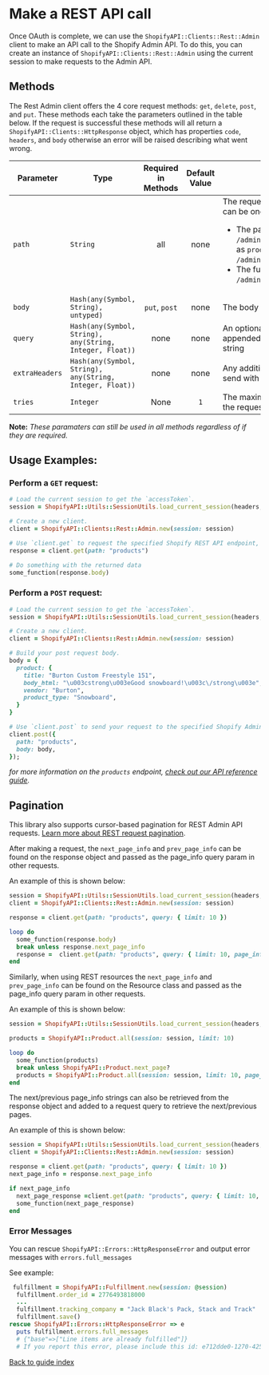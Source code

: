 # Make a REST API call

Once OAuth is complete, we can use the `ShopifyAPI::Clients::Rest::Admin` client to make an API call to the Shopify Admin API. To do this, you can create an instance of `ShopifyAPI::Clients::Rest::Admin` using the current session to make requests to the Admin API.

## Methods

The Rest Admin client offers the 4 core request methods: `get`, `delete`, `post`, and `put`. These methods each take the parameters outlined in the table below. If the request is successful these methods will all return a `ShopifyAPI::Clients::HttpResponse` object, which has properties `code`, `headers`, and `body` otherwise an error will be raised describing what went wrong.

| Parameter      | Type                                                     | Required in Methods | Default Value | Notes                                                                                                                                                                                                                                                                                  |
| -------------- | -------------------------------------------------------- | :-----------------: | :-----------: | -------------------------------------------------------------------------------------------------------------------------------------------------------------------------------------------------------------------------------------------------------------------------------------- |
| `path`         | `String`                                                 |         all         |     none      | The requested API endpoint path. This can be one of two formats:<ul><li>The path starting after the `/admin/api/{version}/` prefix, such as `products`, which executes `/admin/api/{version}/products.json`</li><li>The full path, such as `/admin/oauth/access_scopes.json`</li></ul> |
| `body`         | `Hash(any(Symbol, String), untyped)`                     |    `put`, `post`    |     none      | The body of the request                                                                                                                                                                                                                                                                |
| `query`        | `Hash(any(Symbol, String), any(String, Integer, Float))` |        none         |     none      | An optional query object to be appended to the request url as a query string                                                                                                                                                                                                           |
| `extraHeaders` | `Hash(any(Symbol, String), any(String, Integer, Float))` |        none         |     none      | Any additional headers you want to send with your request                                                                                                                                                                                                                              |
| `tries`        | `Integer`                                                |        None         |      `1`      | The maximum number of times to try the request _(must be >= 0)_                                                                                                                                                                                                                        |

**Note:** _These paramaters can still be used in all methods regardless of if they are required._

## Usage Examples:

### Perform a `GET` request:

```ruby
# Load the current session to get the `accessToken`.
session = ShopifyAPI::Utils::SessionUtils.load_current_session(headers, cookies, is_online)

# Create a new client.
client = ShopifyAPI::Clients::Rest::Admin.new(session: session)

# Use `client.get` to request the specified Shopify REST API endpoint, in this case `products`.
response = client.get(path: "products")

# Do something with the returned data
some_function(response.body)
```

### Perform a `POST` request:

```ruby
# Load the current session to get the `accessToken`.
session = ShopifyAPI::Utils::SessionUtils.load_current_session(headers, cookies, is_online)

# Create a new client.
client = ShopifyAPI::Clients::Rest::Admin.new(session: session)

# Build your post request body.
body = {
  product: {
    title: "Burton Custom Freestyle 151",
    body_html: "\u003cstrong\u003eGood snowboard!\u003c\/strong\u003e",
    vendor: "Burton",
    product_type: "Snowboard",
  }
}

# Use `client.post` to send your request to the specified Shopify Admin REST API endpoint.
client.post({
  path: "products",
  body: body,
});
```

_for more information on the `products` endpoint, [check out our API reference guide](https://shopify.dev/api/admin-rest/unstable/resources/product)._

## Pagination

This library also supports cursor-based pagination for REST Admin API requests. [Learn more about REST request pagination](https://shopify.dev/api/usage/pagination-rest).

After making a request, the `next_page_info` and `prev_page_info` can be found on the response object and passed as the page_info query param in other requests.

An example of this is shown below:

```ruby
session = ShopifyAPI::Utils::SessionUtils.load_current_session(headers, cookies, is_online)
client = ShopifyAPI::Clients::Rest::Admin.new(session: session)

response = client.get(path: "products", query: { limit: 10 })

loop do
  some_function(response.body)
  break unless response.next_page_info
  response =  client.get(path: "products", query: { limit: 10, page_info: response.next_page_info })
end
```

Similarly, when using REST resources the `next_page_info` and `prev_page_info` can be found on the Resource class and passed as the page_info query param in other requests.

An example of this is shown below:

```ruby
session = ShopifyAPI::Utils::SessionUtils.load_current_session(headers, cookies, is_online)

products = ShopifyAPI::Product.all(session: session, limit: 10)

loop do
  some_function(products)
  break unless ShopifyAPI::Product.next_page?
  products = ShopifyAPI::Product.all(session: session, limit: 10, page_info: ShopifyAPI::Product.next_page_info)
end
```

The next/previous page_info strings can also be retrieved from the response object and added to a request query to retrieve the next/previous pages.

An example of this is shown below:

```ruby
session = ShopifyAPI::Utils::SessionUtils.load_current_session(headers, cookies, is_online)
client = ShopifyAPI::Clients::Rest::Admin.new(session: session)

response = client.get(path: "products", query: { limit: 10 })
next_page_info = response.next_page_info

if next_page_info
  next_page_response =client.get(path: "products", query: { limit: 10, page_info: next_page_info })
  some_function(next_page_response)
end
```

### Error Messages

You can rescue `ShopifyAPI::Errors::HttpResponseError` and output error messages with `errors.full_messages`

See example:

```ruby
 fulfillment = ShopifyAPI::Fulfillment.new(session: @session)
  fulfillment.order_id = 2776493818000
  ...
  fulfillment.tracking_company = "Jack Black's Pack, Stack and Track"
  fulfillment.save()
rescue ShopifyAPI::Errors::HttpResponseError => e
  puts fulfillment.errors.full_messages
  # {"base"=>["Line items are already fulfilled"]}
  # If you report this error, please include this id: e712dde0-1270-4258-8cdb-d198792c917e.
```

[Back to guide index](../README.md)
